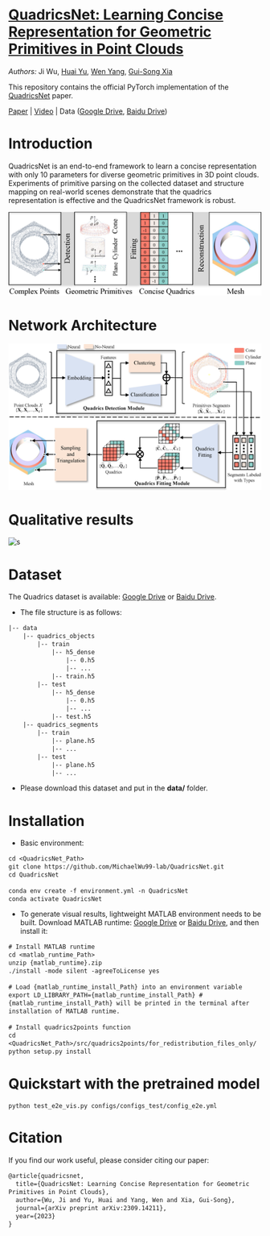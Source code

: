 # [QuadricsNet: Learning Concise Representation for Geometric Primitives in Point Clouds](https://github.com/MichaelWu99-lab/QuadricsNet)

*Authors:* Ji Wu, [Huai Yu](https://scholar.google.com/citations?user=lG7h27kAAAAJ&hl=zh-CN), [Wen Yang](http://www.captain-whu.com/yangwen_En.html), [Gui-Song Xia](http://www.captain-whu.com/xia_En.html)

This repository contains the official PyTorch implementation of the [QuadricsNet](https://arxiv.org/pdf/2309.14211.pdf) paper.

[Paper](https://arxiv.org/pdf/2309.14211.pdf) | [Video](https://www.youtube.com/watch?v=0EFhMufuUSI) | Data ([Google Drive](https://drive.google.com/file/d/1AUx9krfJ0GdBeSRfA0bo3_gsBp0uAuFJ/view?usp=share_link), [Baidu Drive](https://pan.baidu.com/s/1jt-54cI9EASf3BgFaYjxlw?pwd=m395))

# Introduction
QuadricsNet is an end-to-end framework to learn a concise representation with only 10 parameters for diverse geometric primitives in 3D point clouds. Experiments of primitive parsing on the collected dataset and structure mapping on real-world scenes demonstrate that the quadrics representation is effective and the QuadricsNet framework is robust.

![s](figures/QuadricsNet_brief.png)

# Network Architecture
![s](figures/QuadricsNet_architecture.png)

# Qualitative results
![s](figures/Qualitative_results.gif)

# Dataset
The Quadrics dataset is available: [Google Drive](https://drive.google.com/file/d/1AUx9krfJ0GdBeSRfA0bo3_gsBp0uAuFJ/view?usp=share_link) or [Baidu Drive](https://pan.baidu.com/s/1jt-54cI9EASf3BgFaYjxlw?pwd=m395). 
* The file structure is as follows:
```
|-- data
    |-- quadrics_objects
        |-- train
            |-- h5_dense
                |-- 0.h5
                |-- ...
            |-- train.h5
        |-- test
            |-- h5_dense
                |-- 0.h5
                |-- ...
            |-- test.h5
    |-- quadrics_segments
        |-- train
            |-- plane.h5
            |-- ...
        |-- test
            |-- plane.h5
            |-- ...
```
* Please download this dataset and put in the **data/** folder.
# Installation
* Basic environment:
```shell
cd <QuadricsNet_Path>
git clone https://github.com/MichaelWu99-lab/QuadricsNet.git
cd QuadricsNet

conda env create -f environment.yml -n QuadricsNet
conda activate QuadricsNet
```
* To generate visual results, lightweight MATLAB environment needs to be built. Download MATLAB runtime: [Google Drive](https://drive.google.com/file/d/12YtgYTj9RG-zvK6V29071lFh1X2kd5-G/view?usp=drive_link) or [Baidu Drive](https://pan.baidu.com/s/13Wl3uz_xTNcJsKV9suA-OA?pwd=fy8k), and then install it:
```shell
# Install MATLAB runtime
cd <matlab_runtime_Path>
unzip {matlab_runtime}.zip
./install -mode silent -agreeToLicense yes

# Load {matlab_runtime_install_Path} into an environment variable
export LD_LIBRARY_PATH={matlab_runtime_install_Path} # {matlab_runtime_install_Path} will be printed in the terminal after installation of MATLAB runtime.

# Install quadrics2points function
cd <QuadricsNet_Path>/src/quadrics2points/for_redistribution_files_only/
python setup.py install
```

# Quickstart with the pretrained model
```shell
python test_e2e_vis.py configs/configs_test/config_e2e.yml
```

# Citation
If you find our work useful, please consider citing our paper:
```
@article{quadricsnet,
  title={QuadricsNet: Learning Concise Representation for Geometric Primitives in Point Clouds},
  author={Wu, Ji and Yu, Huai and Yang, Wen and Xia, Gui-Song},
  journal={arXiv preprint arXiv:2309.14211},
  year={2023}
}
```